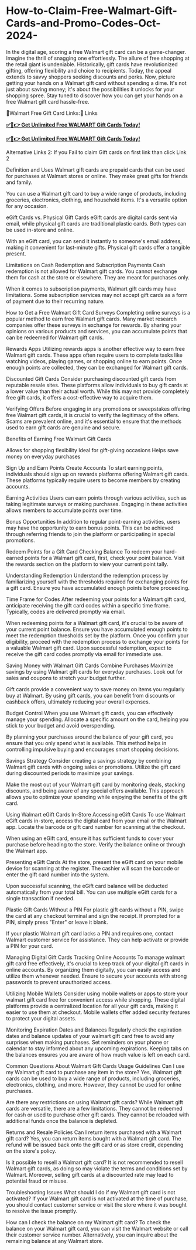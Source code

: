 # How-to-Claim-Free-Walmart-Gift-Cards-and-Promo-Codes-Oct-2024-
In the digital age, scoring a free Walmart gift card can be a game-changer. Imagine the thrill of snagging one effortlessly. The allure of free shopping at the retail giant is undeniable. Historically, gift cards have revolutionized gifting, offering flexibility and choice to recipients. Today, the appeal extends to savvy shoppers seeking discounts and perks. Now, picture getting your hands on a Walmart gift card without spending a dime. It's not just about saving money; it's about the possibilities it unlocks for your shopping spree. Stay tuned to discover how you can get your hands on a free Walmart gift card hassle-free.

💯Walmart Free Gift Card Links:💯
Links 

**[✅🔴👉 Get Unlimited Free WALMART Gift Cards Today!](https://usa.offerznz.com/walmart%20gift%20card/)**

**[✅🔴👉 Get Unlimited Free WALMART Gift Cards Today!](https://usa.offerznz.com/walmart%20gift%20card/)**

Alternative Links 2: If you Fail to claim Gift cards on first link than click Link 2

Definition and Uses
Walmart gift cards are prepaid cards that can be used for purchases at Walmart stores or online. They make great gifts for friends and family.

You can use a Walmart gift card to buy a wide range of products, including groceries, electronics, clothing, and household items. It's a versatile option for any occasion.

eGift Cards vs. Physical Gift Cards
eGift cards are digital cards sent via email, while physical gift cards are traditional plastic cards. Both types can be used in-store and online.

With an eGift card, you can send it instantly to someone's email address, making it convenient for last-minute gifts. Physical gift cards offer a tangible present.

Limitations on Cash Redemption and Subscription Payments
Cash redemption is not allowed for Walmart gift cards. You cannot exchange them for cash at the store or elsewhere. They are meant for purchases only.

When it comes to subscription payments, Walmart gift cards may have limitations. Some subscription services may not accept gift cards as a form of payment due to their recurring nature.

How to Get a Free Walmart Gift Card
Surveys
Completing online surveys is a popular method to earn free Walmart gift cards. Many market research companies offer these surveys in exchange for rewards. By sharing your opinions on various products and services, you can accumulate points that can be redeemed for Walmart gift cards.

Rewards Apps
Utilizing rewards apps is another effective way to earn free Walmart gift cards. These apps often require users to complete tasks like watching videos, playing games, or shopping online to earn points. Once enough points are collected, they can be exchanged for Walmart gift cards.

Discounted Gift Cards
Consider purchasing discounted gift cards from reputable resale sites. These platforms allow individuals to buy gift cards at a lower value than their actual worth. While this may not provide completely free gift cards, it offers a cost-effective way to acquire them.

Verifying Offers
Before engaging in any promotions or sweepstakes offering free Walmart gift cards, it is crucial to verify the legitimacy of the offers. Scams are prevalent online, and it's essential to ensure that the methods used to earn gift cards are genuine and secure.

Benefits of Earning Free Walmart Gift Cards



Allows for shopping flexibility
Ideal for gift-giving occasions
Helps save money on everyday purchases


Sign Up and Earn Points
Create Accounts
To start earning points, individuals should sign up on rewards platforms offering Walmart gift cards. These platforms typically require users to become members by creating accounts.

Earning Activities
Users can earn points through various activities, such as taking legitimate surveys or making purchases. Engaging in these activities allows members to accumulate points over time.

Bonus Opportunities
In addition to regular point-earning activities, users may have the opportunity to earn bonus points. This can be achieved through referring friends to join the platform or participating in special promotions.

Redeem Points for a Gift Card
Checking Balance
To redeem your hard-earned points for a Walmart gift card, first, check your point balance. Visit the rewards section on the platform to view your current point tally.

Understanding Redemption
Understand the redemption process by familiarizing yourself with the thresholds required for exchanging points for a gift card. Ensure you have accumulated enough points before proceeding.

Time Frame for Codes
After redeeming your points for a Walmart gift card, anticipate receiving the gift card codes within a specific time frame. Typically, codes are delivered promptly via email.

When redeeming points for a Walmart gift card, it's crucial to be aware of your current point balance. Ensure you have accumulated enough points to meet the redemption thresholds set by the platform. Once you confirm your eligibility, proceed with the redemption process to exchange your points for a valuable Walmart gift card. Upon successful redemption, expect to receive the gift card codes promptly via email for immediate use.

Saving Money with Walmart Gift Cards
Combine Purchases
Maximize savings by using Walmart gift cards for everyday purchases. Look out for sales and coupons to stretch your budget further.

Gift cards provide a convenient way to save money on items you regularly buy at Walmart. By using gift cards, you can benefit from discounts or cashback offers, ultimately reducing your overall expenses.

Budget Control
When you use Walmart gift cards, you can effectively manage your spending. Allocate a specific amount on the card, helping you stick to your budget and avoid overspending.

By planning your purchases around the balance of your gift card, you ensure that you only spend what is available. This method helps in controlling impulsive buying and encourages smart shopping decisions.

Savings Strategy
Consider creating a savings strategy by combining Walmart gift cards with ongoing sales or promotions. Utilize the gift card during discounted periods to maximize your savings.

Make the most out of your Walmart gift card by monitoring deals, stacking discounts, and being aware of any special offers available. This approach allows you to optimize your spending while enjoying the benefits of the gift card.

Using Walmart eGift Cards In-Store
Accessing eGift Cards
To use Walmart eGift cards in-store, access the digital card from your email or the Walmart app. Locate the barcode or gift card number for scanning at the checkout.

When using an eGift card, ensure it has sufficient funds to cover your purchase before heading to the store. Verify the balance online or through the Walmart app.

Presenting eGift Cards
At the store, present the eGift card on your mobile device for scanning at the register. The cashier will scan the barcode or enter the gift card number into the system.

Upon successful scanning, the eGift card balance will be deducted automatically from your total bill. You can use multiple eGift cards for a single transaction if needed.

Plastic Gift Cards Without a PIN
For plastic gift cards without a PIN, swipe the card at any checkout terminal and sign the receipt. If prompted for a PIN, simply press "Enter" or leave it blank.

If your plastic Walmart gift card lacks a PIN and requires one, contact Walmart customer service for assistance. They can help activate or provide a PIN for your card.

Managing Digital Gift Cards
Tracking Online Accounts
To manage walmart gift card free effectively, it's crucial to keep track of your digital gift cards in online accounts. By organizing them digitally, you can easily access and utilize them whenever needed. Ensure to secure your accounts with strong passwords to prevent unauthorized access.

Utilizing Mobile Wallets
Consider using mobile wallets or apps to store your walmart gift card free for convenient access while shopping. These digital platforms provide a centralized location for all your gift cards, making it easier to use them at checkout. Mobile wallets offer added security features to protect your digital assets.

Monitoring Expiration Dates and Balances
Regularly check the expiration dates and balance updates of your walmart gift card free to avoid any surprises when making purchases. Set reminders on your phone or calendar to stay informed about any upcoming expirations. Keeping tabs on the balances ensures you are aware of how much value is left on each card.

Common Questions About Walmart Gift Cards
Usage Guidelines
Can I use my Walmart gift card to purchase any item in the store? Yes, Walmart gift cards can be used to buy a wide range of products, including groceries, electronics, clothing, and more. However, they cannot be used for online purchases.

Are there any restrictions on using Walmart gift cards? While Walmart gift cards are versatile, there are a few limitations. They cannot be redeemed for cash or used to purchase other gift cards. They cannot be reloaded with additional funds once the balance is depleted.

Returns and Resale Policies
Can I return items purchased with a Walmart gift card? Yes, you can return items bought with a Walmart gift card. The refund will be issued back onto the gift card or as store credit, depending on the store's policy.

Is it possible to resell a Walmart gift card? It is not recommended to resell Walmart gift cards, as doing so may violate the terms and conditions set by Walmart. Moreover, selling gift cards at a discounted rate may lead to potential fraud or misuse.

Troubleshooting Issues
What should I do if my Walmart gift card is not activated? If your Walmart gift card is not activated at the time of purchase, you should contact customer service or visit the store where it was bought to resolve the issue promptly.

How can I check the balance on my Walmart gift card? To check the balance on your Walmart gift card, you can visit the Walmart website or call their customer service number. Alternatively, you can inquire about the remaining balance at any Walmart store.
